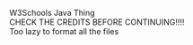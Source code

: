 W3Schools Java Thing<br>
CHECK THE CREDITS BEFORE CONTINUING!!!!<br>
Too lazy to format all the files<br>
